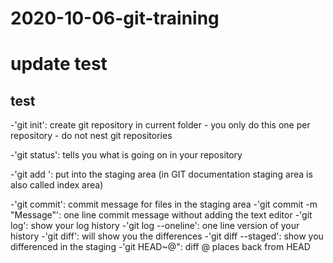 # 2020-10-06-git-training
# update test
## test
-'git init': create git repository in current folder
	- you only do this one per repository
	- do not nest git repositories

-'git status': tells you what is going on in your repository

-'git add <file>': put <files> into the staging area (in GIT documentation staging area is also called index area)

-'git commit': commit message for files in the staging area 
	-'git commit -m "Message"': one line commit message without adding the text editor
-'git log': show your log history
	-'git log --oneline': one line version of your history
-'git diff': will show you the differences
	-'git diff --staged': show you differenced in the staging
   	-'git HEAD~@": diff @ places back from HEAD

